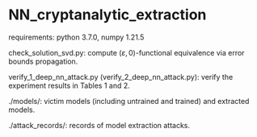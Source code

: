 # NN_cryptanalytic_extraction

requirements: python 3.7.0, numpy 1.21.5

check_solution_svd.py: 
compute $(\varepsilon, 0)$-functional equivalence
via error bounds propagation.

verify_1_deep_nn_attack.py
(verify_2_deep_nn_attack.py):
verify the experiment results in Tables 1 and 2.

./models/: 
victim models (including untrained and trained)
and extracted models.

./attack_records/: 
records of model extraction attacks.